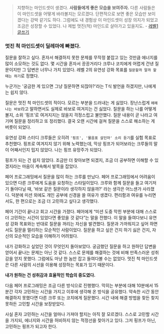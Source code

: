 > 지향하는 마인드셋이 생겼다. **사람들에게 좋은 모습을 보여주자.** 다른 사람들은 이 마인드셋을 어떻게 바라볼지는 모르겠다. 단편적으로 보면 좋은 모습만 보이겠다는 강박 같기도 하다. 그럼에도 내 경험상 이 마인드셋이 성장 의지가 되었고 조금은 성장할 수 있었다. 나 제법 멋진(척) 마인드로 살아가고 있을지도. - [레벨1 글쓰기](https://github.com/ay-eonii/woowa-writing/blob/main/level1.md)

### 멋진 척 마인드셋이 딜레마에 빠졌다.

질문을 잘하고 싶다. 혼자서 해결하지 못한 문제를 무작정 붙잡고 있는 것만큼 에너지를 많이 소모하는 것도 없다. 몇 시간을 혼자서 끙끙거리다 크루나 코치에게 어렵게 건낸 질문이지만 그 답변은 너무나 가치 있었다. 레벨 2의 유연성 강화 목표를 `질문할까 말까 할 때는 하기`로 정했다.

누군가는 '궁금한 게 있으면 그냥 질문하면 되잖아?'라는 T식 발언을 하겠지만, 나에게는 쉽지 않다. 

질문은 멋진 척 마인드셋의 적이다. 모르는 부분을 드러내는 게 싫었다. 장난스럽게 `헤헤 나는 바보`라고 말하면서도 실제로 바보로 여겨지는 건 싫었다. 질문을 하는 나를 어떻게 볼지, 소위 '핑프'로 여겨지지는 않을지 걱정스럽고 불안했다. 질문 내용이 곧 나라고 여기며 질문을 정리하고 또 정리했다. 결국 오랜 시간에 걸쳐 질문을 스스로 해소하는 게 버릇이 되었다.

유연성 강화 스터디 크루들은 오히려 `'핑프', '물음표 살인마' 소리 듣기`를 실험 목표로 추천했다. 핑프로 여겨지지 않기 위해 노력했는데, 막상 핑프가 되어보라는 크루들의 말이 어째서인지 밉지 않았다. 나는 핑프 유망주가 되었다.

핑프가 되는 건 쉽지 않았다. 조금만 더 찾아보면 되겠지, 조금 더 공부하면 이해할 수 있겠지라는 마음이 계속해서 발목을 잡았다.

페어 프로그래밍에서 질문을 많이 하는 크루를 만났다. 페어 프로그래밍에서 어려움이 있으면 다른 크루에게 도움을 요청하는 스타일이었다. 크루와 함께 질문을 들고 여기저기 돌아다닐 때, '바보 같은 질문이라 생각하지 않을까?' 라는 생각은 어느샌가 사라졌다. 덕분에 미션 외에도 개인 공부에 신경을 쓸 여유가 생겼다. 편리함과 여유를 누리면서도, 한 편으로는 조금 더 고민하고 싶다고 생각했다.

페어 기간이 끝나고 회고 시간을 가졌다. 페어에게 “미션 도중 막힌 부분에 대해 스스로 더 고민하는 시간이 있었다면 좋았을 것 같다”는 말을 전했다. 이 말을 들여다보니 유연성 강화 목표와는 반대로 질문을 꺼리는 자신을 발견했다. 질문과 가까워지고 싶어 하면서도 질문을 멀리하는 모순적인 사람이었다. 질문을 하고 싶은 건지 하기 싫은 건지, 자신의 모순적인 모습을 이해하기 어려웠다.

내가 강화하고 싶었던 것이 무엇인지 돌아보았다. 궁금했던 질문을 하고 원하던 답변을 얻어서 끝나는 문제는 아닌 것 같다. 스스로 문제를 해결하는 것에 비해 만족스러운 성취감을 얻지 못했다. 그럼에도 마냥 한 놈만 잡고 들여다볼 수는 없었다. 멋진 척 마인드셋은 다른 사람의 시선을 이용해 성장하는 목표가 있기 때문이다. 

**내가 원하는 건 성취감과 효율적인 학습의 중도였다.**

다음 페어 프로그래밍은 조금 다른 방식으로 진행했다. 막히는 부분에 대해 10분에서 15분간 각자 고민하는 시간을 가지고 이후에 생각해 온 방식을 공유했다. 약속한 시간 동안 해결하지 못했다면 다른 크루 또는 코치에게 질문했다. 시간 내에 해결 방법을 찾든 찾지 못하든 고민할 시간을 보장받았다.

사실 혼자 고민하는 시간을 얼마나 가져야 할지는 아직 잘 모르겠다. 스스로 고민할 시간을 가지되, 에너지와 시간을 허비하지 않는 적정선을 찾아가고 있다. 그저 핑프가 아닌, 고민하는 핑프가 되고자 한다.
